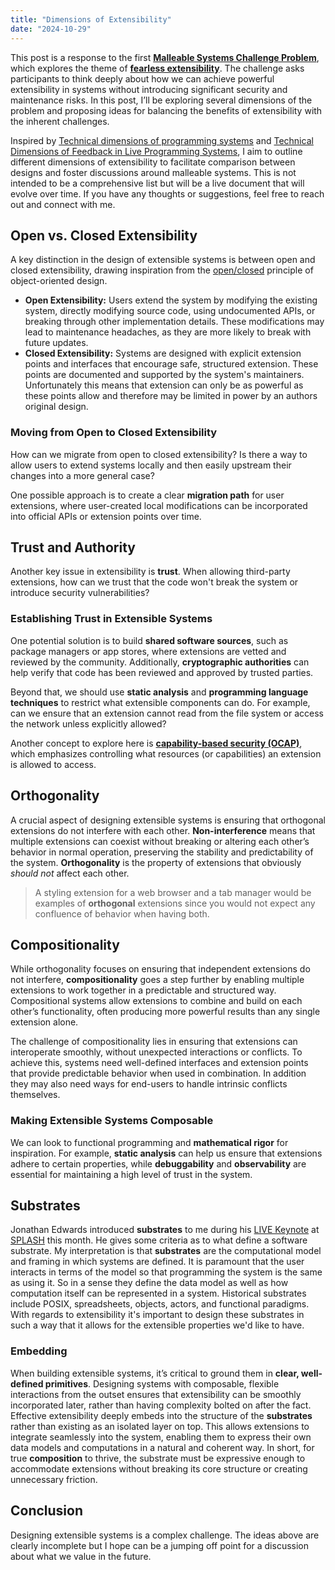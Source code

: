 ```yaml
---
title: "Dimensions of Extensibility"
date: "2024-10-29"
---
```


This post is a response to the first **[Malleable Systems Challenge Problem](https://forum.malleable.systems/t/a-new-community-activity-challenge-problems/196)**, which explores the theme of **[fearless extensibility](https://forum.malleable.systems/t/challenge-problem-fearless-extensibility/205)**. The challenge asks participants to think deeply about how we can achieve powerful extensibility in systems without introducing significant security and maintenance risks. In this post, I’ll be exploring several dimensions of the problem and proposing ideas for balancing the benefits of extensibility with the inherent challenges.

Inspired by [Technical dimensions of programming systems](https://tomasp.net/techdims/) and [Technical Dimensions of Feedback in Live Programming Systems](https://joshuahhh.com/dims-of-feedback/), I aim to outline different dimensions of extensibility to facilitate comparison between designs and foster discussions around malleable systems. This is not intended to be a comprehensive list but will be a live document that will evolve over time. If you have any thoughts or suggestions, feel free to reach out and connect with me.

## Open vs. Closed Extensibility

A key distinction in the design of extensible systems is between open and closed extensibility, drawing inspiration from the [open/closed](https://en.wikipedia.org/wiki/Open%E2%80%93closed_principle) principle of object-oriented design.

- **Open Extensibility:** Users extend the system by modifying the existing system, directly modifying source code, using undocumented APIs, or breaking through other implementation details. These modifications may lead to maintenance headaches, as they are more likely to break with future updates.
- **Closed Extensibility:** Systems are designed with explicit extension points and interfaces that encourage safe, structured extension. These points are documented and supported by the system's maintainers. Unfortunately this means that extension can only be as powerful as these points allow and therefore may be limited in power by an authors original design.

### Moving from Open to Closed Extensibility

How can we migrate from open to closed extensibility? Is there a way to allow users to extend systems locally and then easily upstream their changes into a more general case?

One possible approach is to create a clear **migration path** for user extensions, where user-created local modifications can be incorporated into official APIs or extension points over time.

## Trust and Authority

Another key issue in extensibility is **trust**. When allowing third-party extensions, how can we trust that the code won't break the system or introduce security vulnerabilities?

### Establishing Trust in Extensible Systems

One potential solution is to build **shared software sources**, such as package managers or app stores, where extensions are vetted and reviewed by the community. Additionally, **cryptographic authorities** can help verify that code has been reviewed and approved by trusted parties.

Beyond that, we should use **static analysis** and **programming language techniques** to restrict what extensible components can do. For example, can we ensure that an extension cannot read from the file system or access the network unless explicitly allowed?

Another concept to explore here is [**capability-based security (OCAP)**](https://en.wikipedia.org/wiki/Object-capability_model), which emphasizes controlling what resources (or capabilities) an extension is allowed to access.

## Orthogonality

A crucial aspect of designing extensible systems is ensuring that orthogonal extensions do not interfere with each other. **Non-interference** means that multiple extensions can coexist without breaking or altering each other’s behavior in normal operation, preserving the stability and predictability of the system. **Orthogonality** is the property of extensions that obviously _should not_ affect each other.

> A styling extension for a web browser and a tab manager would be examples of **orthogonal** extensions since you would not expect any confluence of behavior when having both.

## Compositionality

While orthogonality focuses on ensuring that independent extensions do not interfere, **compositionality** goes a step further by enabling multiple extensions to work together in a predictable and structured way. Compositional systems allow extensions to combine and build on each other’s functionality, often producing more powerful results than any single extension alone.

The challenge of compositionality lies in ensuring that extensions can interoperate smoothly, without unexpected interactions or conflicts. To achieve this, systems need well-defined interfaces and extension points that provide predictable behavior when used in combination. In addition they may also need ways for end-users to handle intrinsic conflicts themselves.

### Making Extensible Systems Composable

We can look to functional programming and **mathematical rigor** for inspiration. For example, **static analysis** can help us ensure that extensions adhere to certain properties, while **debuggability** and **observability** are essential for maintaining a high level of trust in the system.

## Substrates

Jonathan Edwards introduced **substrates** to me during his [LIVE Keynote](https://www.youtube.com/watch?v=4GOeYylCMJI&t=2286s) at [SPLASH](https://2024.splashcon.org/) this month.
 He gives some criteria as to what define a software substrate. My interpretation is that **substrates** are the computational model and framing in which systems are defined.
It is paramount that the user interacts in terms of the model so that programming the system is the same as using it.
So in a sense they define the data model as well as how computation itself can be represented in a system.
Historical substrates  include POSIX, spreadsheets, objects, actors, and functional paradigms.
With regards to extensibility it's important to design these substrates in such a way that it allows for the extensible properties we'd like to have.

### Embedding

When building extensible systems, it’s critical to ground them in **clear, well-defined primitives**. Designing systems with composable, flexible interactions from the outset ensures that extensibility can be smoothly incorporated later, rather than having complexity bolted on after the fact. Effective extensibility deeply embeds into the structure of the **substrates** rather than existing as an isolated layer on top. This allows extensions to integrate seamlessly into the system, enabling them to express their own data models and computations in a natural and coherent way. In short, for true **composition** to thrive, the substrate must be expressive enough to accommodate extensions without breaking its core structure or creating unnecessary friction.

## Conclusion

Designing extensible systems is a complex challenge. The ideas above are clearly incomplete but I hope can be a jumping off point for a discussion about what we value in the future.
